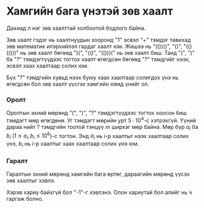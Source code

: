 Хамгийн бага үнэтэй зөв хаалт
============

Дахиад л нэг зөв хаалттай холбоотой бодлого байна.

Зөв хаалт гэдэг нь хаалтнуудын хооронд "$1$" эсвэл "$+$" тэмдэг тавихад зөв математик илэрхийлэл гардаг хаалт юм. Жишээ нь "$(())()$", "$()$", "$(()(()))$" нь зөв хаалт бөгөөд  "$)($", "$(()$", "$(()))($" нь зөв хаалт биш. Танд "$($", "$)$" ба "$?$" тэмдэгтүүдээс тогтох хаалт өгөгдсөн бөгөөд "$?$" тэмдгийг нээх, эсвэл хаах хаалтаар солих юм.

Бүх "$?$" тэмдгийн хувьд нээх буюу хаах хаалтаар солигдох үнэ нь өгөгдсөн бол зөв хаалт үүсгэх хамгийн хямд үнийг ол.

### Оролт
Оролтын эхний мөрөнд "$($", "$)$", "$?$" тэмдэгтүүдээс тогтох хоосон биш тэмдэгт мөр өгөгдөнө. Уг тэмдэгт мөрийн урт $5·10^4$-с хэтрэхгүй. Үүний дараа нийт $?$ тэмдгийн тоотой тэнцүү $m$ ширхэг мөр байна. Мөр бүр $a_i$ ба $b_i$ ($1≤a_i, b_i≤10^6$)-с тогтон. Энд $a_i$ нь $i$-р хаалтыг нээх хаалтаар солих үнэ, $b_i$ нь $i$-р хаалтыг хаах хаалтаар солих үнэ юм.

### Гаралт
Гаралтын эхний мөрөнд хамгийн бага өртөг, дараагийн мөрөнд үүсэх зөв хаалтыг хэвлэ.

Хэрэв хариу байхгүй бол "-1"-г хэвлэнэ. Олон хариутай бол алийг нь ч гаргаж болно.
